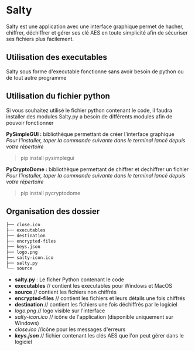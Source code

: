 
# Salty
Salty est une application avec une interface graphique permet de hacher,  chiffrer,  déchiffrer et gérer ses clé AES en toute simplicité afin de sécuriser ses fichiers plus facilement.

## Utilisation des executables
Salty sous forme d'executable fonctionne sans avoir besoin de python ou de tout autre programme


## Utilisation du fichier python
Si vous souhaitez utilisé le fichier python contenant le code, il faudra installer des modules
Salty.py a besoin de différents modules afin de pouvoir fonctionner

**PySimpleGUI :** bibliothèque permettant de créer l'interface graphique  
*Pour l'installer, taper la commande suivante dans le terminal lancé depuis votre répertoire*
> pip install pysimplegui

**PyCryptoDome :** bibliothèque permettant de chiffrer et dechiffrer un fichier  
*Pour l'installer, taper la commande suivante dans le terminal lancé depuis votre répertoire*
> pip install pycryptodome

## Organisation des dossier

```bash
├── close.ico 
├── executables
├── destination
├── encrypted-files
├── keys.json
├── logo.png
├── salty-icon.ico
├── salty.py
└── source
```

- **salty.py** : Le ficher Python contenant le code
- **executables**  // contient les executables pour Windows et MacOS
- **source**  // contient les fichiers non chiffrés
- **encrypted-files**  // contient les fichiers et leurs détails une fois chiffrés
- **destination**  // contient les fichiers une fois déchiffrés par le logiciel
- *logo.png*  // logo visible sur l'interface
- *salty-icon.ico*  // icône de l'application (disponible uniquement sur Windows)
- *close.ico*  //icône pour les messages d'erreurs
- ***keys.json***  // fichier contenant les clés AES que l'on peut gérer dans le logiciel
